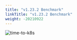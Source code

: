 ```yaml
---
title: "v1.23.2 Benchmark"
linkTitle: "v1.23.2 Benchmark"
weight: -20210922
---
```


![time-to-k8s](/images/benchmarks/timeToK8s/v1.23.2.png)
